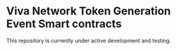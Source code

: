 # Viva Network Token Generation Event Smart contracts

This repository is currently under active development and testing.
